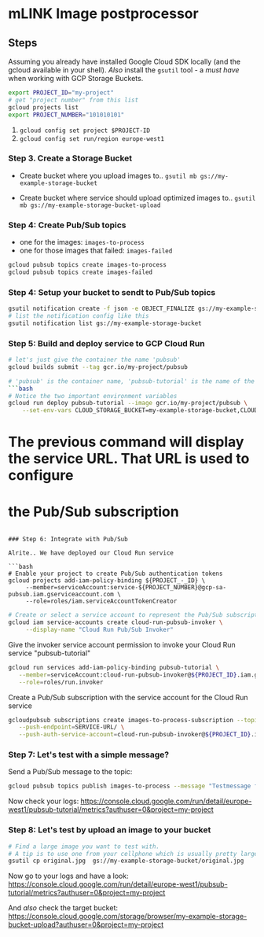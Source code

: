 # mLINK Image postprocessor


## Steps

Assuming you already have installed Google Cloud SDK locally (and the gcloud available in your shell).
*Also* install the `gsutil` tool - a *must have* when working with GCP Storage Buckets.


```bash
export PROJECT_ID="my-project"
# get "project number" from this list
gcloud projects list
export PROJECT_NUMBER="101010101"
```
1. `gcloud config set project $PROJECT-ID`
2. `gcloud config set run/region europe-west1`


### Step 3. Create a Storage Bucket

- Create bucket where you upload images to.. `gsutil mb gs://my-example-storage-bucket`

- Create bucket where service should upload optimized images to.. `gsutil mb gs://my-example-storage-bucket-upload`


### Step 4: Create Pub/Sub topics

- one for the images: `images-to-process`
- one for those images that failed: `images-failed`

```bash
gcloud pubsub topics create images-to-process
gcloud pubsub topics create images-failed
```


### Step 4: Setup your bucket to sendt to Pub/Sub topics

```bash
gsutil notification create -f json -e OBJECT_FINALIZE gs://my-example-storage-bucket
# list the notification config like this
gsutil notification list gs://my-example-storage-bucket
```


### Step 5: Build and deploy service to GCP Cloud Run

```bash
# let's just give the container the name 'pubsub'
gcloud builds submit --tag gcr.io/my-project/pubsub

# 'pubsub' is the container name, 'pubsub-tutorial' is the name of the service
```bash
# Notice the two important environment variables
gcloud run deploy pubsub-tutorial --image gcr.io/my-project/pubsub \
    --set-env-vars CLOUD_STORAGE_BUCKET=my-example-storage-bucket,CLOUD_UPLOAD_STORAGE_BUCKET=my-example-storage-bucket-upload
```

# The previous command will display the service URL. That URL is used to configure
# the Pub/Sub subscription
```

### Step 6: Integrate with Pub/Sub

Alrite.. We have deployed our Cloud Run service

```bash
# Enable your project to create Pub/Sub authentication tokens
gcloud projects add-iam-policy-binding ${PROJECT_-_ID} \
     --member=serviceAccount:service-${PROJECT_NUMBER}@gcp-sa-pubsub.iam.gserviceaccount.com \
     --role=roles/iam.serviceAccountTokenCreator
```


```bash
# Create or select a service account to represent the Pub/Sub subscription identity
gcloud iam service-accounts create cloud-run-pubsub-invoker \
     --display-name "Cloud Run Pub/Sub Invoker"
```

Give the invoker service account permission to invoke your Cloud Run service "pubsub-tutorial"
```bash
gcloud run services add-iam-policy-binding pubsub-tutorial \
   --member=serviceAccount:cloud-run-pubsub-invoker@${PROJECT_ID}.iam.gserviceaccount.com \
   --role=roles/run.invoker
```

Create a Pub/Sub subscription with the service account for the Cloud Run service
```bash
gcloudpubsub subscriptions create images-to-process-subscription --topic images-to-process \
   --push-endpoint=SERVICE-URL/ \
   --push-auth-service-account=cloud-run-pubsub-invoker@${PROJECT_ID}.iam.gserviceaccount.com
```


### Step 7: Let's test with a simple message?

Send a Pub/Sub message to the topic:

```bash
gcloud pubsub topics publish images-to-process --message "Testmessage from my laptop"
```

Now check your logs: https://console.cloud.google.com/run/detail/europe-west1/pubsub-tutorial/metrics?authuser=0&project=my-project


### Step 8: Let's test by upload an image to your bucket

```bash
# Find a large image you want to test with.
# A tip is to use one from your cellphone which is usually pretty large..
gsutil cp original.jpg  gs://my-example-storage-bucket/original.jpg
```

Now go to your logs and have a look: https://console.cloud.google.com/run/detail/europe-west1/pubsub-tutorial/metrics?authuser=0&project=my-project

And *also* check the target bucket: https://console.cloud.google.com/storage/browser/my-example-storage-bucket-upload?authuser=0&project=my-project
